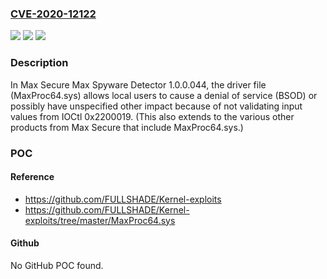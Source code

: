 ### [CVE-2020-12122](https://cve.mitre.org/cgi-bin/cvename.cgi?name=CVE-2020-12122)
![](https://img.shields.io/static/v1?label=Product&message=n%2Fa&color=blue)
![](https://img.shields.io/static/v1?label=Version&message=n%2Fa&color=blue)
![](https://img.shields.io/static/v1?label=Vulnerability&message=n%2Fa&color=brighgreen)

### Description

In Max Secure Max Spyware Detector 1.0.0.044, the driver file (MaxProc64.sys) allows local users to cause a denial of service (BSOD) or possibly have unspecified other impact because of not validating input values from IOCtl 0x2200019. (This also extends to the various other products from Max Secure that include MaxProc64.sys.)

### POC

#### Reference
- https://github.com/FULLSHADE/Kernel-exploits
- https://github.com/FULLSHADE/Kernel-exploits/tree/master/MaxProc64.sys

#### Github
No GitHub POC found.

